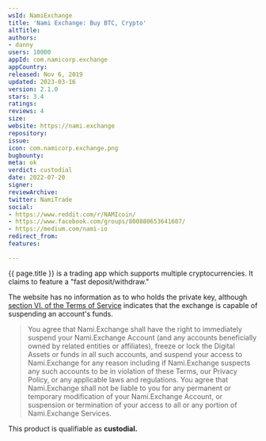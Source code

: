 ```yaml
---
wsId: NamiExchange
title: 'Nami Exchange: Buy BTC, Crypto'
altTitle: 
authors:
- danny
users: 10000
appId: com.namicorp.exchange
appCountry: 
released: Nov 6, 2019
updated: 2023-03-16
version: 2.1.0
stars: 3.4
ratings: 
reviews: 4
size: 
website: https://nami.exchange
repository: 
issue: 
icon: com.namicorp.exchange.png
bugbounty: 
meta: ok
verdict: custodial
date: 2022-07-20
signer: 
reviewArchive: 
twitter: NamiTrade
social:
- https://www.reddit.com/r/NAMIcoin/
- https://www.facebook.com/groups/800880653641607/
- https://medium.com/nami-io
redirect_from: 
features: 

---
```


{{ page.title }} is a trading app which supports multiple cryptocurrencies. It claims to feature a "fast deposit/withdraw."

The website has no information as to who holds the private key, although [section VI. of the Terms of Service](https://nami.exchange/terms-of-service) indicates that the exchange is capable of suspending an account's funds.

> You agree that Nami.Exchange shall have the right to immediately suspend your Nami.Exchange Account (and any accounts beneficially owned by related entities or affiliates), freeze or lock the Digital Assets or funds in all such accounts, and suspend your access to Nami.Exchange for any reason including if Nami.Exchange suspects any such accounts to be in violation of these Terms, our Privacy Policy, or any applicable laws and regulations. You agree that Nami.Exchange shall not be liable to you for any permanent or temporary modification of your Nami.Exchange Account, or suspension or termination of your access to all or any portion of Nami.Exchange Services.

This product is qualifiable as **custodial.**
